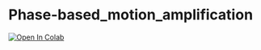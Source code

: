 # Phase-based_motion_amplification
[![Open In Colab](https://colab.research.google.com/assets/colab-badge.svg)](https://colab.research.google.com/drive/1JKoEDHGtmhcb1CM_yNz5RXeksGumudgN?usp=drive_link)
